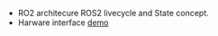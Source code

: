 
- RO2 architecure ROS2 livecycle and State concept.
- Harware interface [demo](https://github.com/ros-controls/ros2_control_demos/tree/c9ab5c18e130742180d28009acbefa2f78f1a64e/ros2_control_demo_hardware/include/ros2_control_demo_hardware)

